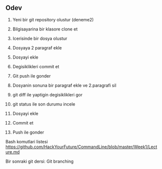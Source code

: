 ## Odev

1. Yeni bir git repository olustur (deneme2)
2. Bilgisayarina bir klasore clone et
3. Icerisinde bir dosya olustur
4. Dosyaya 2 paragraf ekle
5. Dosyayi ekle
6. Degisiklikleri commit et
7. Git push ile gonder

1. Dosyanin sonuna bir paragraf ekle ve 2.paragrafi sil
2. git diff ile yaptigin degisiklikleri gor
3. git status ile son durumu incele
4. Dosyayi ekle
5. Commit et
6. Push ile gonder


Bash komutlari listesi https://github.com/HackYourFuture/CommandLine/blob/master/Week1/Lecture.md

Bir sonraki git dersi: Git branching

